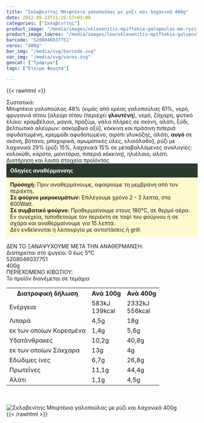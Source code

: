 ```yaml
---
title: "Σκλαβενίτης Μπιφτέκια γαλοπούλας με ρύζι και λαχανικά 400g"
date: 2022-05-23T11:25:57+03:00
categories: ["Σκλαβενίτης"]
product_image: "/media/images/sklavenitis-mpiftekia-galopoulas-me-ryzi-kai-laxanika-400g.jpg"
product_image_lowres: "/media/images/low/sklavenitis-mpiftekia-galopoulas-me-ryzi-kai-laxanika-400g.jpg"
barcode: "5208046037751"
varos: "400g"
bar_img: "/media/svg/barcode.svg"
var_img: "/media/svg/varos.svg"
gencat: ["Τρόφιμα"]
tags: ["Έτοιμα Φαγητά"]

---
```

{{< rawhtml >}}

<div class="sload559"><div class="product"><div id="sistatika">Συστατικά:</div><div class="alltext">Μπιφτέκια γαλοπούλας 48% {κιμάς από κρέας γαλοπούλας 61%, νερό, φρυγανιά σίτου [αλεύρι σίτου (περιέχει <strong>γλουτένη</strong>), νερό, ζάχαρη, φυτικό έλαιο: κραμβέλαιο, μαγιά, προζύμι, γάλα πλήρες σε σκόνη, αλάτι, ξύδι, βελτιωτικό αλεύρων: ασκορβικό οξύ], κόκκινη και πράσινη πιπεριά αφυδατωμένη, κρεμμύδι αφυδατωμένο, σιρόπι γλυκόζης, αλάτι, <strong>αυγό</strong> σε σκόνη, βότανα, μπαχαρικά, αρωματικές ύλες, ελαιόλαδο}, ρύζι με λαχανικά 29% (ρύζι 15%, λαχανικά 15% σε μεταβαλλόμενες αναλογίες: κολοκύθι, καρότο, μανιτάρια, πιπεριά κόκκινη), ηλιέλαιο, αλάτι.</div><div id="loipa">Διατήρηση και λοιπά στοιχεία προϊόντος</div><div class="alltext"><div style="background:#2b3a2d;padding:10px;color:#fff"><strong>Οδηγίες αναθέρμανσης</strong></div><div style="background:#ffface;padding:10px;"><strong>Προσοχή:</strong> Πριν αναθερμάνουμε, αφαιρούμε τη μεμβράνη από τον περιέκτη.<br><strong>Σε φούρνο μικροκυμάτων:</strong> Επιλέγουμε χρόνο 2 - 3 λεπτά, στα 600Watt.<br><strong>Σε συμβατικό φούρνο:</strong> Προθερμαίνουμε στους 180°C, σε θερμό αέρα. Εν συνεχεία, τοποθετούμε τον περιέκτη σε ταψί του φούρνου ή σε σχάρα και αναθερμαίνουμε για 15 λεπτά.<br>Δεν ενδείκνυται η λειτουργία με αντιστάσεις ή grill.</div><br>ΔΕΝ ΤΟ ΞΑΝΑΨΥΧΟΥΜΕ ΜΕΤΑ ΤΗΝ ΑΝΑΘΕΡΜΑΝΣΗ.<br>Διατηρείται στο ψυγείο: 0 έως 5°C</div><div id="barcode"><div id="barimage1"></div><span id="bartext">5208046037751</span></div><div id="varos"><div id="varosimage1"></div><span id="varostext">400g</span></div><div id="kivotio">ΠΕΡΙΕΧΟΜΕΝΟ ΚΙΒΩΤΙΟΥ:<br>Το προϊόν διανέμεται σε τεμάχια</div><div class="tabout"><table id="diatable"><tbody><tr><th>Διατροφική δήλωση</th><th>Ανά 100g</th><th>Ανά 400g</th></tr><tr><td class="texr2">Ενέργεια</td><td class="texr">583kJ<br>139kcal</td><td class="texr">2332kJ<br>556kcal</td></tr><tr><td class="texr2">Λιπαρά</td><td class="texr">4,5g</td><td class="texr">18g</td></tr><tr><td class="gray">εκ των οποίων Κορεσµένα</td><td class="gray2">1,4g</td><td class="gray2">5,6g</td></tr><tr><td class="texr2">Yδατάνθρακες</td><td class="texr">10,2g</td><td class="texr">40,8g</td></tr><tr><td class="gray">εκ των οποίων Σάκχαρα</td><td class="gray2">13g</td><td class="gray2">4g</td></tr><tr><td class="texr2">Eδώδιμες ίνες</td><td class="texr">6,7g</td><td class="texr">26,8g</td></tr><tr><td class="texr2">Πρωτεΐνες</td><td class="texr">11,1g</td><td class="texr">44,4g</td></tr><tr><td class="texr2">Αλάτι</td><td class="texr">1,1g</td><td class="texr">4,5g</td></tr></tbody></table></div><br><br><div class="pimg"><img alt="Σκλαβενίτης Μπιφτέκια γαλοπούλας με ρύζι και λαχανικά 400g" title="Σκλαβενίτης Μπιφτέκια γαλοπούλας με ρύζι και λαχανικά 400g" src="/media/images/sklavenitis-mpiftekia-galopoulas-me-ryzi-kai-laxanika-400g.jpg"></div></div></div>
{{< /rawhtml >}}


